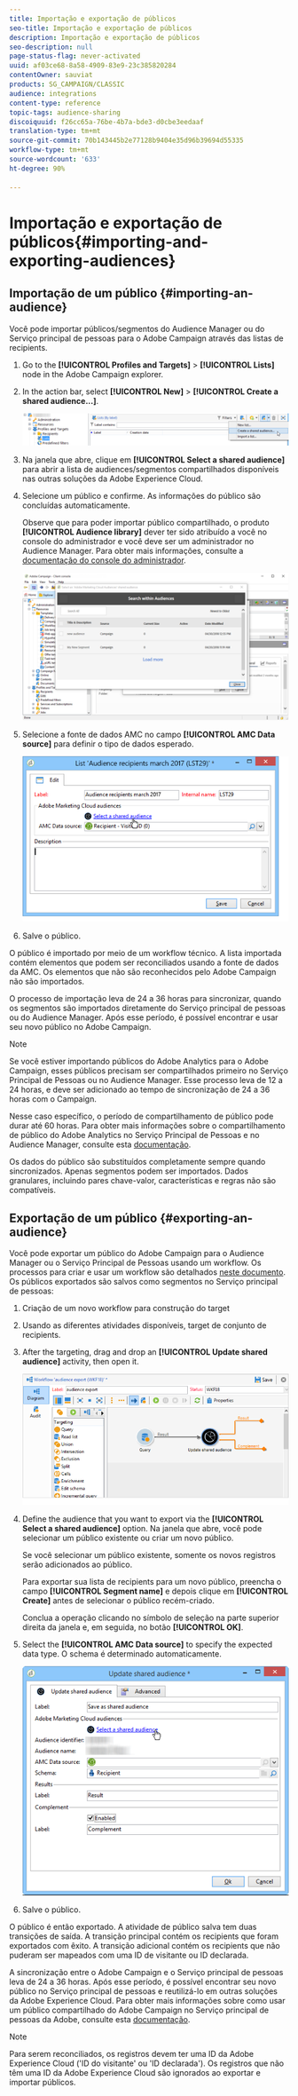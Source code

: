 ```yaml
---
title: Importação e exportação de públicos
seo-title: Importação e exportação de públicos
description: Importação e exportação de públicos
seo-description: null
page-status-flag: never-activated
uuid: af03ce68-8a58-4909-83e9-23c385820284
contentOwner: sauviat
products: SG_CAMPAIGN/CLASSIC
audience: integrations
content-type: reference
topic-tags: audience-sharing
discoiquuid: f26cc65a-76be-4b7a-bde3-d0cbe3eedaaf
translation-type: tm+mt
source-git-commit: 70b143445b2e77128b9404e35d96b39694d55335
workflow-type: tm+mt
source-wordcount: '633'
ht-degree: 90%

---
```



# Importação e exportação de públicos{#importing-and-exporting-audiences}

## Importação de um público {#importing-an-audience}

Você pode importar públicos/segmentos do Audience Manager ou do Serviço principal de pessoas para o Adobe Campaign através das listas de recipients.

1. Go to the **[!UICONTROL Profiles and Targets]** > **[!UICONTROL Lists]** node in the Adobe Campaign explorer.
1. In the action bar, select **[!UICONTROL New]** > **[!UICONTROL Create a shared audience...]**.

   ![](assets/aam_import_audience.png)

1. Na janela que abre, clique em **[!UICONTROL Select a shared audience]** para abrir a lista de audiences/segmentos compartilhados disponíveis nas outras soluções da Adobe Experience Cloud.
1. Selecione um público e confirme. As informações do público são concluídas automaticamente.

   Observe que para poder importar público compartilhado, o produto **[!UICONTROL Audience library]** dever ter sido atribuído a você no console do administrador e você deve ser um administrador no Audience Manager. Para obter mais informações, consulte a [documentação do console do administrador](https://helpx.adobe.com/br/enterprise/managing/user-guide.html).

   ![](assets/aam_import_audience_3.png)

1. Selecione a fonte de dados AMC no campo **[!UICONTROL AMC Data source]** para definir o tipo de dados esperado.

   ![](assets/aam_import_audience_2.png)

1. Salve o público.

O público é importado por meio de um workflow técnico. A lista importada contém elementos que podem ser reconciliados usando a fonte de dados da AMC. Os elementos que não são reconhecidos pelo Adobe Campaign não são importados.

O processo de importação leva de 24 a 36 horas para sincronizar, quando os segmentos são importados diretamente do Serviço principal de pessoas ou do Audience Manager. Após esse período, é possível encontrar e usar seu novo público no Adobe Campaign.

>[!NOTE]
>
>Se você estiver importando públicos do Adobe Analytics para o Adobe Campaign, esses públicos precisam ser compartilhados primeiro no Serviço Principal de Pessoas ou no Audience Manager. Esse processo leva de 12 a 24 horas, e deve ser adicionado ao tempo de sincronização de 24 a 36 horas com o Campaign.
>
>Nesse caso específico, o período de compartilhamento de público pode durar até 60 horas. Para obter mais informações sobre o compartilhamento de público do Adobe Analytics no Serviço Principal de Pessoas e no Audience Manager, consulte esta [documentação](https://docs.adobe.com/content/help/en/analytics/components/segmentation/segmentation-workflow/seg-publish.html).

Os dados do público são substituídos completamente sempre quando sincronizados. Apenas segmentos podem ser importados. Dados granulares, incluindo pares chave-valor, características e regras não são compatíveis.

## Exportação de um público {#exporting-an-audience}

Você pode exportar um público do Adobe Campaign para o Audience Manager ou o Serviço Principal de Pessoas usando um workflow. Os processos para criar e usar um workflow são detalhados [neste documento](../../workflow/using/building-a-workflow.md). Os públicos exportados são salvos como segmentos no Serviço principal de pessoas:

1. Criação de um novo workflow para construção do target
1. Usando as diferentes atividades disponíveis, target de conjunto de recipients.
1. After the targeting, drag and drop an **[!UICONTROL Update shared audience]** activity, then open it.

   ![](assets/aam_export_example.png)

1. Define the audience that you want to export via the **[!UICONTROL Select a shared audience]** option. Na janela que abre, você pode selecionar um público existente ou criar um novo público.

   Se você selecionar um público existente, somente os novos registros serão adicionados ao público.

   Para exportar sua lista de recipients para um novo público, preencha o campo **[!UICONTROL Segment name]** e depois clique em **[!UICONTROL Create]** antes de selecionar o público recém-criado.

   Conclua a operação clicando no símbolo de seleção na parte superior direita da janela e, em seguida, no botão **[!UICONTROL OK]**.

1. Select the **[!UICONTROL AMC Data source]** to specify the expected data type. O schema é determinado automaticamente.

   ![](assets/aam_export_audience_activity.png)

1. Salve o público.

O público é então exportado. A atividade de público salva tem duas transições de saída. A transição principal contém os recipients que foram exportados com êxito. A transição adicional contém os recipients que não puderam ser mapeados com uma ID de visitante ou ID declarada.

A sincronização entre o Adobe Campaign e o Serviço principal de pessoas leva de 24 a 36 horas. Após esse período, é possível encontrar seu novo público no Serviço principal de pessoas e reutilizá-lo em outras soluções da Adobe Experience Cloud. Para obter mais informações sobre como usar um público compartilhado do Adobe Campaign no Serviço principal de pessoas da Adobe, consulte esta [documentação](https://docs.adobe.com/content/help/en/core-services/interface/audiences/t-audience-create.html).

>[!NOTE]
>
>Para serem reconciliados, os registros devem ter uma ID da Adobe Experience Cloud (&#39;ID do visitante&#39; ou &#39;ID declarada&#39;). Os registros que não têm uma ID da Adobe Experience Cloud são ignorados ao exportar e importar públicos.

